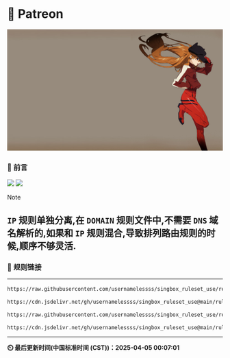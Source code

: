
# 🧸 Patreon
![](https://raw.githubusercontent.com/usernamelessss/picture-bed/main/images/202504042256831.jpg)
### 📣 前言
![](https://shields.io/badge/-移除重复规则-ff69b4) ![](https://shields.io/badge/-IP&nbsp;规则单独存放不与&nbsp;DOMAIN&nbsp;等混合-green)
> [!NOTE]
**`IP` 规则单独分离,在 `DOMAIN` 规则文件中,不需要 `DNS` 域名解析的,如果和 `IP` 规则混合,导致排列路由规则的时候,顺序不够灵活.**
---

###  🔗 规则链接
---

```url
https://raw.githubusercontent.com/usernamelessss/singbox_ruleset_use/refs/heads/main/rule/Patreon/Patreon_No_IP.json
```

```url
https://cdn.jsdelivr.net/gh/usernamelessss/singbox_ruleset_use@main/rule/Patreon/Patreon_No_IP.json
```

```url
https://raw.githubusercontent.com/usernamelessss/singbox_ruleset_use/refs/heads/main/rule/Patreon/Patreon_No_IP.srs
```

```url
https://cdn.jsdelivr.net/gh/usernamelessss/singbox_ruleset_use@main/rule/Patreon/Patreon_No_IP.srs
```

---
**⏲️ 最后更新时间(中国标准时间 (CST))：2025-04-05 00:07:01**